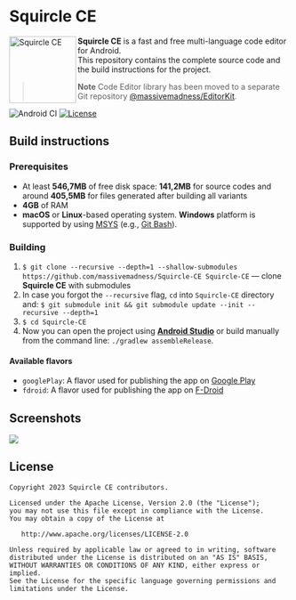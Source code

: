 # Squircle CE

<img src="https://raw.githubusercontent.com/massivemadness/Squircle-CE/develop/.github/images/icon.png" alt="Squircle CE" width="120" height="120" align="left">

<b>Squircle CE</b> is a fast and free multi-language code editor for Android.  
This repository contains the complete source code and the build instructions for the project.

> **Note**
> Code Editor library has been moved to a separate Git repository [@massivemadness/EditorKit](https://github.com/massivemadness/EditorKit).

![Android CI](https://github.com/massivemadness/Squircle-CE/workflows/Android%20CI/badge.svg) [![License](https://img.shields.io/badge/License-Apache%202.0-blue.svg)](https://opensource.org/licenses/Apache-2.0)

## Build instructions

### Prerequisites

* At least **546,7MB** of free disk space: **141,2MB** for source codes and around **405,5MB** for
  files generated after building all variants
* **4GB** of RAM
* **macOS** or **Linux**-based operating system. **Windows** platform is supported by
  using [MSYS](https://www.msys2.org/) (e.g., [Git Bash](https://gitforwindows.org/)).

### Building

1. `$ git clone --recursive --depth=1 --shallow-submodules https://github.com/massivemadness/Squircle-CE Squircle-CE`
   — clone **Squircle CE** with submodules
2. In case you forgot the `--recursive` flag, `cd` into `Squircle-CE` directory
   and: `$ git submodule init && git submodule update --init --recursive --depth=1`
3. `$ cd Squircle-CE`
4. Now you can open the project using **[Android Studio](https://developer.android.com/studio/)** or
   build manually from the command line: `./gradlew assembleRelease`.

#### Available flavors

* `googlePlay`: A flavor used for publishing the app
  on [Google Play](https://play.google.com/store/apps/details?id=com.blacksquircle.ui)
* `fdroid`: A flavor used for publishing the app
  on [F-Droid](https://f-droid.org/packages/com.blacksquircle.ui/)

## Screenshots

<img src="https://raw.githubusercontent.com/massivemadness/Squircle-CE/master/.github/images/repository-screenshots.png">

## License

```
Copyright 2023 Squircle CE contributors.

Licensed under the Apache License, Version 2.0 (the "License");
you may not use this file except in compliance with the License.
You may obtain a copy of the License at

   http://www.apache.org/licenses/LICENSE-2.0

Unless required by applicable law or agreed to in writing, software
distributed under the License is distributed on an "AS IS" BASIS,
WITHOUT WARRANTIES OR CONDITIONS OF ANY KIND, either express or implied.
See the License for the specific language governing permissions and
limitations under the License.
```
